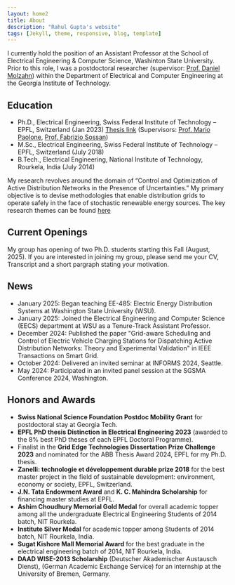 ```yaml
---
layout: home2
title: About
description: "Rahul Gupta's website"
tags: [Jekyll, theme, responsive, blog, template]
---
```


I currently hold the position of an Assistant Professor at the School of Electrical Engineering & Computer Science, Washinton State University. Prior to this role, I was a postdoctoral researcher (supervisor: [Prof. Daniel Molzahn](https://molzahn.github.io/)) within the Department of Electrical and Computer Engineering at the Georgia Institute of Technology.

Education
------
- Ph.D., Electrical Engineering, Swiss Federal Institute of Technology – EPFL, Switzerland (Jan 2023) [Thesis link](https://infoscience.epfl.ch/record/299705) (Supervisors: [Prof. Mario Paolone](https://people.epfl.ch/mario.paolone?lang=en), [Prof. Fabrizio Sossan](https://fabriziosossan.com/))
- M.Sc., Electrical Engineering, Swiss Federal Institute of Technology – EPFL, Switzerland (July 2018)
- B.Tech., Electrical Engineering, National Institute of Technology, Rourkela, India (July 2014)

My research revolves around the domain of “Control and Optimization of Active Distribution Networks in the Presence of Uncertainties.” My primary objective is to devise methodologies that enable distribution grids to operate safely in the face of stochastic renewable energy sources. The key research themes can be found [here](https://rahul-kgupta.github.io/research/)

Current Openings
-----
My group has opening of two Ph.D. students starting this Fall (August, 2025). If you are interested in joining my group, please send me your CV, Transcript and a short pargraph stating your motivation.

News
------
- January 2025: Began teaching EE-485: Electric Energy Distribution Systems at Washington State University (WSU).
- January 2025: Joined the Electrical Engineering and Computer Science (EECS) department at WSU as a Tenure-Track Assistant Professor.
- December 2024: Published the paper "Grid-aware Scheduling and Control of Electric Vehicle Charging Stations for Dispatching Active Distribution Networks: Theory and Experimental Validation" in IEEE Transactions on Smart Grid.
- October 2024: Delivered an invited seminar at INFORMS 2024, Seattle.
- May 2024: Participated in an invited panel session at the SGSMA Conference 2024, Washington.

Honors and Awards
------
- **Swiss National Science Foundation Postdoc Mobility Grant** for postdoctoral stay at Georgia Tech.
- **EPFL PhD thesis Distinction in Electrical Engineering 2023** (awarded to the 8% best PhD theses of
each EPFL Doctoral Programme).
- Finalist in the **Grid Edge Technologies Dissertation Prize Challenge 2023** and nominated for the ABB Thesis
Award 2024, EPFL for my Ph.D. thesis.
- **Zanelli: technologie et développement durable prize 2018** for the best master project in the field of
sustainable development: environment, economy or society, EPFL, Switzerland.
- **J.N. Tata Endowment Award** and **K. C. Mahindra Scholarship** for financing master studies at EPFL.
- **Ashim Choudhury Memorial Gold Medal** for overall academic topper among all the undergraduate Electrical
Engineering Students of 2014 batch, NIT Rourkela.
- **Institute Silver Medal** for academic topper among Students of 2014 batch, NIT Rourkela, India.
- **Sugat Kishore Mall Memorial Award** for the best graduate in the electrical engineering batch of 2014, NIT
Rourkela, India.
- **DAAD WISE-2013 Scholarship** (Deutscher Akademischer Austausch Dienst), (German Academic Exchange
Service) for an internship at the University of Bremen, Germany.
